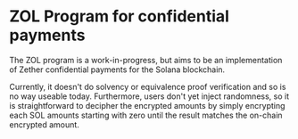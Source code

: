 # ZOL Program for confidential payments

The ZOL program is a work-in-progress, but aims to be an implementation of
Zether confidential payments for the Solana blockchain.

Currently, it doesn't do solvency or equivalence proof verification and so
is no way useable today. Furthermore, users don't yet inject randomness, so
it is straightforward to decipher the encrypted amounts by simply encrypting
each SOL amounts starting with zero until the result matches the on-chain
encrypted amount.
